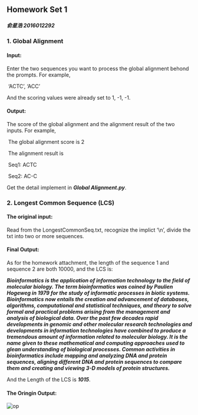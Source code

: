 ## Homework Set 1

##### 俞星浩	2016012292



### 1. Global Alignment

#### Input: 

Enter the two sequences you want to process the global alignment behond the prompts. For example,

​	‘ACTC’, ‘ACC’

And the scoring values were already set to 1, -1, -1.

#### Output:

The score of the global alignment and the alignment result of the two inputs. For example,

​	The global alignment score is 2

​	The alignment result is 

​	Seq1:   ACTC

​	Seq2:   AC-C



Get the detail implement in ***Global Alignment.py***. 



### 2. Longest Common Sequence (LCS)

#### The original input:

Read from the LongestCommonSeq.txt, recognize the implict ‘\n’, divide the txt into two or more sequences.

#### Final Output:

As for the homework attachment, the length of the sequence 1 and sequence 2 are both 10000, and the LCS is: 

***Bioinformatics is the application of information technology to the field of molecular biology. The term bioinformatics was coined by Paulien Hogeweg in 1979 for the study of informatic processes in biotic systems. Bioinformatics now entails the creation and advancement of databases, algorithms, computational and statistical techniques, and theory to solve formal and practical problems arising from the management and analysis of biological data. Over the past few decades rapid developments in genomic and other molecular research technologies and developments in information technologies have combined to produce a tremendous amount of information related to molecular biology. It is the name given to these mathematical and computing approaches used to glean understanding of biological processes. Common activities in bioinformatics include mapping and analyzing DNA and protein sequences, aligning different DNA and protein sequences to compare them and creating and viewing 3-D models of protein structures.***

And the Length of the LCS is ***1015***.



#### The Oringin Output:

![op](/Users/yu215867812/Desktop/Alignment/Output.png)

